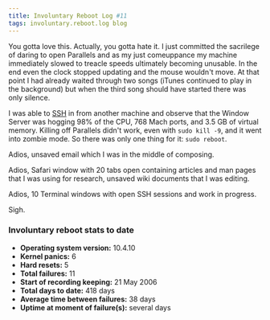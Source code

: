 ```yaml
---
title: Involuntary Reboot Log #11
tags: involuntary.reboot.log blog
---
```


You gotta love this. Actually, you gotta hate it. I just committed the sacrilege of daring to open Parallels and as my just comeuppance my machine immediately slowed to treacle speeds ultimately becoming unusable. In the end even the clock stopped updating and the mouse wouldn't move. At that point I had already waited through two songs (iTunes continued to play in the background) but when the third song should have started there was only silence.

I was able to [SSH](http://www.wincent.com/wiki/SSH) in from another machine and observe that the Window Server was hogging 98% of the CPU, 768 Mach ports, and 3.5 GB of virtual memory. Killing off Parallels didn't work, even with `sudo kill -9`, and it went into zombie mode. So there was only one thing for it: `sudo reboot`.

Adios, unsaved email which I was in the middle of composing.

Adios, Safari window with 20 tabs open containing articles and man pages that I was using for research, unsaved wiki documents that I was editing.

Adios, 10 Terminal windows with open SSH sessions and work in progress.

Sigh.

### Involuntary reboot stats to date

-   **Operating system version:** 10.4.10
-   **Kernel panics:** 6
-   **Hard resets:** 5
-   **Total failures:** 11
-   **Start of recording keeping:** 21 May 2006
-   **Total days to date:** 418 days
-   **Average time between failures:** 38 days
-   **Uptime at moment of failure(s):** several days
